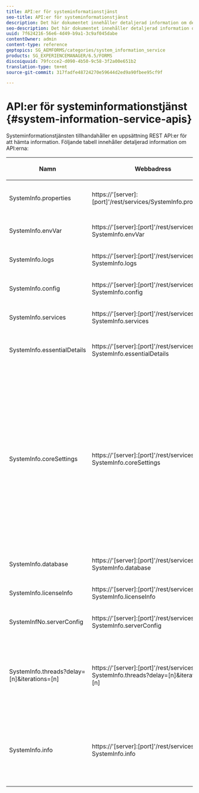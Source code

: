 ```yaml
---
title: API:er för systeminformationstjänst
seo-title: API:er för systeminformationstjänst
description: Det här dokumentet innehåller detaljerad information om de API:er som tillhandahålls av systeminformationstjänsten.
seo-description: Det här dokumentet innehåller detaljerad information om de API:er som tillhandahålls av systeminformationstjänsten.
uuid: 7f624216-56e6-4d49-b9a1-3c9af045dabe
contentOwner: admin
content-type: reference
geptopics: SG_AEMFORMS/categories/system_information_service
products: SG_EXPERIENCEMANAGER/6.5/FORMS
discoiquuid: 79fccce2-d090-4b50-9c58-3f2a00e651b2
translation-type: tm+mt
source-git-commit: 317fadfe48724270e59644d2ed9a90fbee95cf9f

---
```



# API:er för systeminformationstjänst {#system-information-service-apis}

Systeminformationstjänsten tillhandahåller en uppsättning REST API:er för att hämta information. Följande tabell innehåller detaljerad information om API:erna:

<table>
 <thead>
  <tr>
   <th><p>Namn</p></th>
   <th><p>Webbadress</p></th>
   <th><p>Beskrivning</p></th>
  </tr>
 </thead>
 <tbody>
  <tr>
   <td><p>SystemInfo.properties</p></td>
   <td><p>https://'[server]:[port]'/rest/services/SystemInfo.properties`</p></td>
   <td><p>Detta API är en wrapper för Java API:t <a href="https://docs.oracle.com/javase/6/docs/api/java/lang/System.html#getProperties()">system.getProperties</a> . Den hämtar konfigurationen för den aktuella arbetsmiljön. </p></td>
  </tr>
  <tr>
   <td><p>SystemInfo.envVar</p></td>
   <td><p>https://'[server]:[port]'/rest/services/ SystemInfo.envVar</p></td>
   <td><p>Hämtar alla miljövariabler i värdoperativsystemet. </p></td>
  </tr>
  <tr>
   <td><p>SystemInfo.logs</p></td>
   <td><p>https://'[server]:[port]'/rest/services/ SystemInfo.logs</p></td>
   <td><p>Hämtar en zip-fil som innehåller programserverloggar. </p></td>
  </tr>
  <tr>
   <td><p>SystemInfo.config</p></td>
   <td><p>https://'[server]:[port]'/rest/services/ SystemInfo.config</p></td>
   <td><p>Hämtar allt innehåll i filen config.xml. </p></td>
  </tr>
  <tr>
   <td><p>SystemInfo.services</p></td>
   <td><p>https://'[server]:[port]'/rest/services/ SystemInfo.services</p></td>
   <td><p>Hämtar status- och konfigurationsparametrar för AEM-formulärtjänster.</p></td>
  </tr>
  <tr>
   <td><p>SystemInfo.essentialDetails</p></td>
   <td><p>https://'[server]:[port]'/rest/services/ SystemInfo.essentialDetails</p></td>
   <td><p>Hämtar serverns drifttid, JVM-argument, systemminne, stackstorlek, operativsystemets namn, antal aktiva trådar och trådantal. </p></td>
  </tr>
  <tr>
   <td><p>SystemInfo.coreSettings</p></td>
   <td><p>https://'[server]:[port]'/rest/services/ SystemInfo.coreSettings</p></td>
   <td><p>Hämtar värden för följande egenskaper:</p>
    <ul>
     <li><p>AdobeTempDir</p></li>
     <li><p>AdobeServerFontDir</p></li>
     <li><p>CustomerFontDir</p></li>
     <li><p>GlobalDocumentStorageRootDir</p></li>
     <li><p>DefaultDocumentMaxInlineSize</p></li>
     <li><p>DefaultDocumentDisposeTimeout</p></li>
     <li><p>EnableDocumentDBStorage</p></li>
     <li><p>GlobalDocumentStorageUseNetworkShare</p></li>
     <li><p>EnableFIPS</p></li>
     <li><p>EnableWSDL</p></li>
     <li><p>DataServicesConfigFile </p></li>
     <li><p>EnableRDS</p></li>
    </ul><p></p></td>
  </tr>
  <tr>
   <td><p>SystemInfo.database</p></td>
   <td><p>https://'[server]:[port]'/rest/services/ SystemInfo.database</p></td>
   <td><p>Hämtar detaljerad information om databasen.</p></td>
  </tr>
  <tr>
   <td><p>SystemInfo.licenseInfo</p></td>
   <td><p>https://'[server]:[port]'/rest/services/ SystemInfo.licenseInfo</p></td>
   <td><p>Hämtar versions- och licensinformation för installerade AEM-formulärkomponenter. </p></td>
  </tr>
  <tr>
   <td><p>SystemInfNo.serverConfig</p></td>
   <td><p>https://'[server]:[port]'/rest/services/ SystemInfo.serverConfig</p></td>
   <td><p>Hämtar konfigurationsfiler för värdprogramservern. </p></td>
  </tr>
  <tr>
   <td><p>SystemInfo.threads?delay=[n]&amp;iterations=[n]</p></td>
   <td><p>https://'[server]:[port]'/rest/services/ SystemInfo.threads?delay=[n]&amp;iterations=[n]</p></td>
   <td><p>Hämtar antal och stackspårning för aktiva trådar. Följande parametrar godkänns:</p>
    <ul>
     <li><p>iterationer= [n]: Anger antalet iterationer. Ersätt n med en siffra. </p></li>
     <li><p>Fördröjning= [n]: Anger antalet millisekunder som ska vänta innan nästa iteration startas. </p></li>
    </ul><p></p></td>
  </tr>
  <tr>
   <td><p>SystemInfo.info</p></td>
   <td><p>https://'[server]:[port]'/rest/services/ SystemInfo.info</p></td>
   <td><p>Denna API är en wrapper för alla API:er för systeminformationstjänsten. Internt körs alla API:er för systeminformation och information hämtas i zip-format. </p><p><i><strong>Obs</strong>! SystemInfo.info tillhandahåller inte räknings- och stackspårning för aktiva trådar. </i></p></td>
  </tr>
 </tbody>
</table>

